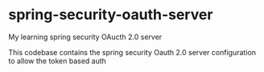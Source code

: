 # spring-security-oauth-server
My learning spring security OAucth 2.0 server

This codebase contains the spring security Oauth 2.0 server configuration to allow the token based auth
